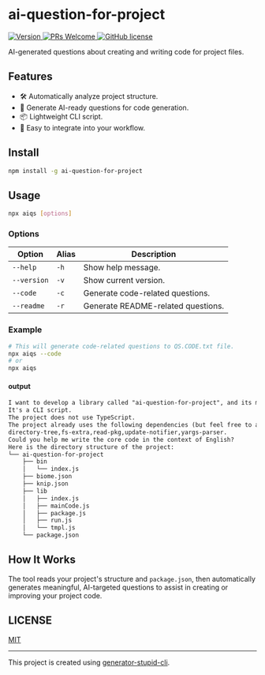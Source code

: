 # ai-question-for-project

<p>
  <a href="https://www.npmjs.com/package/ai-question-for-project">
    <img src="https://img.shields.io/npm/v/ai-question-for-project.svg" alt="Version" />
  </a>
  <a href="https://github.com/yyz945947732/ai-question-for-project/pulls">
    <img
      src="https://img.shields.io/badge/PRs-welcome-brightgreen.svg"
      alt="PRs Welcome"
    />
  </a>
  <a href="/LICENSE.md">
    <img
      src="https://img.shields.io/badge/license-MIT-blue.svg"
      alt="GitHub license"
    />
  </a>
</p>

AI-generated questions about creating and writing code for project files.

## Features

- 🛠️ Automatically analyze project structure.
- 🧠 Generate AI-ready questions for code generation.
- 📦 Lightweight CLI script.
- 🚀 Easy to integrate into your workflow.

## Install

```sh
npm install -g ai-question-for-project
```

## Usage

```sh
npx aiqs [options]
```

### Options

| Option      | Alias | Description                        |
| ----------- | ----- | ---------------------------------- |
| `--help`    | `-h`  | Show help message.                 |
| `--version` | `-v`  | Show current version.              |
| `--code`    | `-c`  | Generate code-related questions.   |
| `--readme`  | `-r`  | Generate README-related questions. |

### Example

```bash
# This will generate code-related questions to QS.CODE.txt file.
npx aiqs --code
# or
npx aiqs
```

#### output

```txt
I want to develop a library called "ai-question-for-project", and its main functionality is "Generate AI-oriented questions about creating project code based on the project's file information.".
It's a CLI script.
The project does not use TypeScript.
The project already uses the following dependencies (but feel free to add more):
directory-tree,fs-extra,read-pkg,update-notifier,yargs-parser.
Could you help me write the core code in the context of English?
Here is the directory structure of the project:
└── ai-question-for-project
    ├── bin
    │   └── index.js
    ├── biome.json
    ├── knip.json
    ├── lib
    │   ├── index.js
    │   ├── mainCode.js
    │   ├── package.js
    │   ├── run.js
    │   └── tmpl.js
    └── package.json
```

## How It Works

The tool reads your project's structure and `package.json`, then automatically generates meaningful, AI-targeted questions to assist in creating or improving your project code.

## LICENSE

[MIT](https://github.com/yyz945947732/ai-question-for-project/blob/master/LICENSE)

---

This project is created using [generator-stupid-cli](https://github.com/yyz945947732/generator-stupid-cli).
